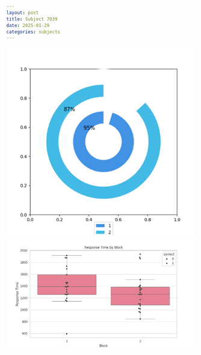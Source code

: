 ```yaml
---
layout: post
title: Subject 7039
date: 2025-01-29
categories: subjects
---
```


![](data/7039/run-9/7039__acc_test.png)
![](data/7039/run-9/7039_rt.png)

